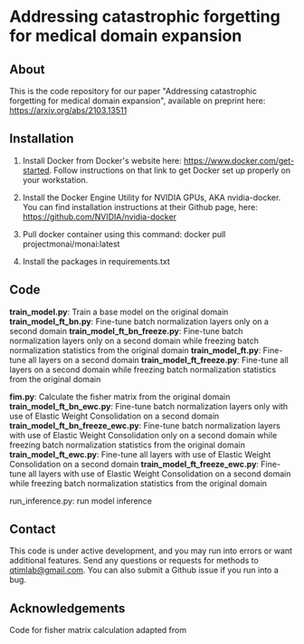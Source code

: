 # Addressing catastrophic forgetting for medical domain expansion

## About

This is the code repository for our paper "Addressing catastrophic forgetting for medical domain expansion", available on preprint here: https://arxiv.org/abs/2103.13511

## Installation

1. Install Docker from Docker's website here: https://www.docker.com/get-started. Follow instructions on that link to get Docker set up properly on your workstation.

2. Install the Docker Engine Utility for NVIDIA GPUs, AKA nvidia-docker. You can find installation instructions at their Github page, here: https://github.com/NVIDIA/nvidia-docker

3. Pull docker container using this command: docker pull projectmonai/monai:latest

4. Install the packages in requirements.txt

## Code

**train_model.py**: Train a base model on the original domain
**train_model_ft_bn.py**: Fine-tune batch normalization layers only on a second domain
**train_model_ft_bn_freeze.py**: Fine-tune batch normalization layers only on a second domain while freezing batch normalization statistics from the original domain
**train_model_ft.py**: Fine-tune all layers on a second domain 
**train_model_ft_freeze.py**: Fine-tune all layers on a second domain while freezing batch normalization statistics from the original domain

**fim.py**: Calculate the fisher matrix from the original domain
**train_model_ft_bn_ewc.py**: Fine-tune batch normalization layers only with use of Elastic Weight Consolidation on a second domain
**train_model_ft_bn_freeze_ewc.py**: Fine-tune batch normalization layers with use of Elastic Weight Consolidation only on a second domain while freezing batch normalization statistics from the original domain
**train_model_ft_ewc.py**: Fine-tune all layers with use of Elastic Weight Consolidation on a second domain 
**train_model_ft_freeze_ewc.py**: Fine-tune all layers with use of Elastic Weight Consolidation on a second domain while freezing batch normalization statistics from the original domain

run_inference.py: run model inference

## Contact

This code is under active development, and you may run into errors or want additional features. Send any questions or requests for methods to qtimlab@gmail.com. You can also submit a Github issue if you run into a bug.

## Acknowledgements

Code for fisher matrix calculation adapted from 
